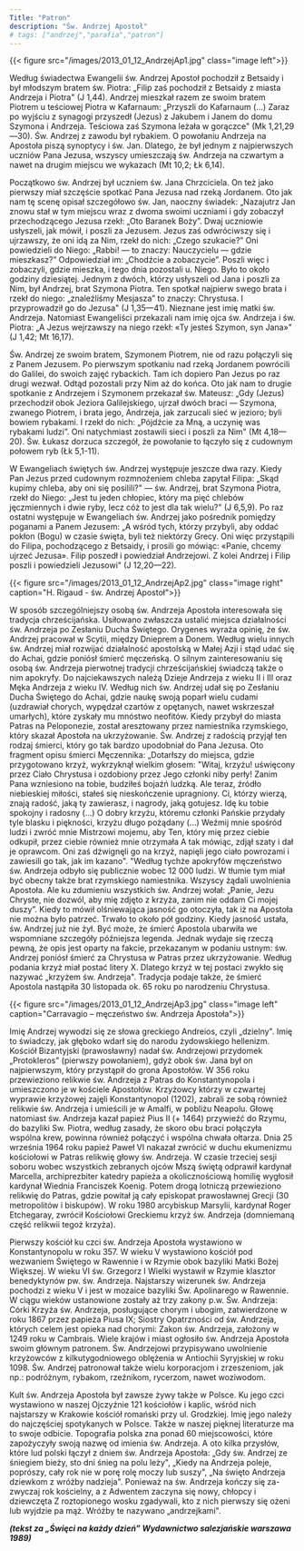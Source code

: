 ```yaml
---
Title: "Patron"
description: "Św. Andrzej Apostoł"
# tags: ["andrzej","parafia","patron"]
---
```


{{< figure src="/images/2013_01_12_AndrzejAp1.jpg" class="image left">}}

Według świadectwa Ewangelii św. Andrzej Apostoł pochodził z Betsaidy i był młodszym bratem św. Piotra: „Filip zaś pochodził z Betsaidy z miasta Andrzeja i Piotra" (J 1,44). Andrzej mieszkał razem ze swoim bratem Piotrem u teściowej Piotra w Kafarnaum: „Przyszli do Kafarnaum (...) Zaraz po wyjściu z synagogi przyszedł (Jezus) z Jakubem i Janem do domu Szymona i Andrzeja. Teściowa zaś Szymona leżała w gorączce" (Mk 1,21,29—30). Św. Andrzej z zawodu był rybakiem. O powołaniu Andrzeja na Apostoła piszą synoptycy i św. Jan. Dlatego, że był jednym z najpierwszych uczniów Pana Jezusa, wszyscy umieszczają św. Andrzeja na czwartym a nawet na drugim miejscu we wykazach (Mt 10,2; Łk 6,14).

Początkowo św. Andrzej był uczniem św. Jana Chrzciciela. On też jako pierwszy miał szczęście spotkać Pana Jezusa nad rzeką Jordanem. Oto jak nam tę scenę opisał szczegółowo św. Jan, naoczny świadek: „Nazajutrz Jan znowu stał w tym miejscu wraz z dwoma swoimi uczniami i gdy zobaczył przechodzącego Jezusa rzekł: „Oto Baranek Boży”. Dwaj uczniowie usłyszeli, jak mówił, i poszli za Jezusem. Jezus zaś odwróciwszy się i ujrzawszy, że oni idą za Nim, rzekł do nich: „Czego szukacie?” Oni powiedzieli do Niego: „Rabbi! — to znaczy: Nauczycielu — gdzie mieszkasz?” Odpowiedział im: „Chodźcie a zobaczycie”. Poszli więc i zobaczyli, gdzie mieszka, i tego dnia pozostali u. Niego. Było to około godziny dziesiątej. Jednym z dwóch, którzy usłyszeli od Jana i poszli za Nim, był Andrzej, brat Szymona Piotra. Ten spotkał najpierw swego brata i rzekł do niego: „znaleźliśmy Mesjasza” to znaczy: Chrystusa. I przyprowadził go do Jezusa" (J 1,35—41). Nieznane jest imię matki św. Andrzeja. Natomiast Ewangeliści przekazali nam imię ojca św. Andrzeja i św. Piotra: „A Jezus wejrzawszy na niego rzekł: «Ty jesteś Szymon, syn Jana»" (J 1,42; Mt 16,17).

Św. Andrzej ze swoim bratem, Szymonem Piotrem, nie od razu połączyli się z Panem Jezusem. Po pierwszym spotkaniu nad rzeką Jordanem powrócili do Galilei, do swoich zajęć rybackich. Tam ich dopiero Pan Jezus po raz drugi wezwał. Odtąd pozostali przy Nim aż do końca. Oto jak nam to drugie spotkanie z Andrzejem i Szymonem przekazał św. Mateusz: „Gdy (Jezus) przechodził obok Jeziora Galilejskiego, ujrzał dwóch braci — Szymona, zwanego Piotrem, i brata jego, Andrzeja, jak zarzucali sieć w jezioro; byli bowiem rybakami. I rzekł do nich: „Pójdźcie za Mną, a uczynię was rybakami ludzi”. Oni natychmiast zostawili sieci i poszli za Nim" (Mt 4,18—20). Św. Łukasz dorzuca szczegół, że powołanie to łączyło się z cudownym połowem ryb (Łk 5,1-11).

W Ewangeliach świętych św. Andrzej występuje jeszcze dwa razy. Kiedy Pan Jezus przed cudownym rozmnożeniem chleba zapytał Filipa: „Skąd kupimy chleba, aby oni się posilili?" — św. Andrzej, brat Szymona Piotra, rzekł do Niego: „Jest tu jeden chłopiec, który ma pięć chlebów jęczmiennych i dwie ryby, lecz cóż to jest dla tak wielu?" (J 6,5,9). Po raz ostatni występuje w Ewangeliach św. Andrzej jako pośrednik pomiędzy poganami a Panem Jezusem: „A wśród tych, którzy przybyli, aby oddać pokłon (Bogu) w czasie święta, byli też niektórzy Grecy. Oni więc przystąpili do Filipa, pochodzącego z Betsaidy, i prosili go mówiąc: «Panie, chcemy ujrzeć Jezusa». Filip poszedł i powiedział Andrzejowi. Z kolei Andrzej i Filip poszli i powiedzieli Jezusowi" (J 12,20—22).

{{< figure src="/images/2013_01_12_AndrzejAp2.jpg" class="image right" caption="H. Rigaud - św. Andrzej Apostoł">}}

W sposób szczególniejszy osobą św. Andrzeja Apostoła interesowała się tradycja chrześcijańska. Usiłowano zwłaszcza ustalić miejsca działalności św. Andrzeja po Zesłaniu Ducha Świętego. Orygenes wyraża opinię, że św. Andrzej pracował w Scytii, między Dnieprem a Donem. Według wielu innych św. Andrzej miał rozwijać działalność apostolską w Małej Azji i stąd udać się do Achai, gdzie poniósł śmierć męczeńską. O silnym zainteresowaniu się osobą św. Andrzeja pierwotnej tradycji chrześcijańskiej świadczą także o nim apokryfy. Do najciekawszych należą Dzieje Andrzeja z wieku II i III oraz Męka Andrzeja z wieku IV. Według nich św. Andrzej udał się po Zesłaniu Ducha Świętego do Achai, gdzie naukę swoją poparł wielu cudami (uzdrawiał chorych, wypędzał czartów z opętanych, nawet wskrzeszał umarłych), które zyskały mu mnóstwo neofitów. Kiedy przybył do miasta Patras na Peloponezie, został aresztowany przez namiestnika rzymskiego, który skazał Apostoła na ukrzyżowanie. Św. Andrzej z radością przyjął ten rodzaj śmierci, który go tak bardzo upodobniał do Pana Jezusa. Oto fragment opisu śmierci Męczennika: „Dotarłszy do miejsca, gdzie przygotowano krzyż, wykrzyknął wielkim głosem: "Witaj, krzyżu! uświęcony przez Ciało Chrystusa i ozdobiony przez Jego członki niby perły! Zanim Pana wzniesiono na tobie, budziłeś bojaźń ludzką. Ale teraz, źródło niebieskiej miłości, stałeś się nieskończenie upragniony. Ci, którzy wierzą, znają radość, jaką ty zawierasz, i nagrody, jaką gotujesz. Idę ku tobie spokojny i radosny (...) O dobry krzyżu, któremu członki Pańskie przydały tyle blasku i piękności, krzyżu długo pożądany (...) Weźmij mnie spośród ludzi i zwróć mnie Mistrzowi mojemu, aby Ten, który mię przez ciebie odkupił, przez ciebie również mnie otrzymała A tak mówiąc, zdjął szaty i dał je oprawcom. Oni zaś dźwignęli go na krzyż, napięli jego ciało powrozami i zawiesili go tak, jak im kazano". "Według tychże apokryfów męczeństwo św. Andrzeja odbyło się publicznie wobec 12 000 ludzi. W tłumie tym miał być obecny także brat rzymskiego namiestnika. Wszyscy żądali uwolnienia Apostoła. Ale ku zdumieniu wszystkich św. Andrzej wołał: „Panie, Jezu Chryste, nie dozwól, aby mię zdjęto z krzyża, zanim nie oddam Ci mojej duszy”. Kiedy to mówił olśniewająca jasność go otoczyła, tak iż na Apostoła nie można było patrzeć. Trwało to około pół godziny. Kiedy jasność ustała, św. Andrzej już nie żył. Być może, że śmierć Apostola ubarwiła we wspomniane szczegóły późniejsza legenda. Jednak wydaje się rzeczą pewną, że opis jest oparty na fakcie, przekazanym w podaniu ustnym: św. Andrzej poniósł śmierć za Chrystusa w Patras przez ukrzyżowanie. Według podania krzyż miał postać litery X. Dlatego krzyż w tej postaci zwykło się nazywać „krzyżem św. Andrzeja". Tradycja podaje także, że śmierć Apostola nastąpiła 30 listopada ok. 65 roku po narodzeniu Chrystusa.

{{< figure src="/images/2013_01_12_AndrzejAp3.jpg" class="image left" caption="Carravagio – męczeństwo św. Andrzeja Apostoła">}}

Imię Andrzej wywodzi się ze słowa greckiego Andreios, czyli „dzielny". Imię to świadczy, jak głęboko wdarł się do narodu żydowskiego hellenizm. Kościół Bizantyjski (prawosławny) nadał św. Andrzejowi przydomek „Protokleros" (pierwszy powołaniem), gdyż obok św. Jana był on najpierwszym, który przystąpił do grona Apostołów. W 356 roku przewieziono relikwie św. Andrzeja z Patras do Konstantynopola i umieszczono je w kościele Apostołów. Krzyżowcy którzy w czwartej wyprawie krzyżowej zajęli Konstantynopol (1202), zabrali ze sobą również relikwie św. Andrzeja i umieścili je w Amalfi, w pobliżu Neapolu. Głowę natomiast św. Andrzeja kazał papież Pius II (+ 1464) przywieźć do Rzymu, do bazyliki Sw. Piotra, według zasady, że skoro obu braci połączyła wspólna krew, powinna również połączyć i wspólna chwała ołtarza. Dnia 25 września 1964 roku papież Paweł VI nakazał zwrócić w duchu ekumenizmu kościołowi w Patras relikwię głowy św. Andrzeja. W czasie trzeciej sesji soboru wobec wszystkich zebranych ojców Mszą świętą odprawił kardynał Marcella, archiprezbiter katedry papieża a okolicznościową homilię wygłosił kardynał Wiednia Franciszek Koenig. Potem drogą lotniczą przewieziono relikwię do Patras, gdzie powitał ją cały episkopat prawosławnej Grecji (30 metropolitów i biskupów). W roku 1980 arcybiskup Marsylii, kardynał Roger Etchegaray, zwrócił Kościołowi Greckiemu krzyż św. Andrzeja (domniemaną część relikwii tegoż krzyża).

Pierwszy kościół ku czci św. Andrzeja Apostoła wystawiono w Konstantynopolu w roku 357. W wieku V wystawiono kościół pod wezwaniem Świętego w Rawennie i w Rzymie obok bazyliki Matki Bożej Większej. W wieku VI św. Grzegorz I Wielki wystawił w Rzymie klasztor benedyktynów pw. św. Andrzeja. Najstarszy wizerunek św. Andrzeja pochodzi z wieku V i jest w mozaice bazyliki Św. Apolinarego w Rawennie. W ciągu wieków ustanowione zostały aż trzy zakony p.w. Św. Andrzeja: Córki Krzyża św. Andrzeja, posługujące chorym i ubogim, zatwierdzone w roku 1867 przez papieża Piusa IX; Siostry Opatrzności od św. Andrzeja, których celem jest opieka nad chorymi: Zakon św. Andrzeja, założony w 1249 roku w Cambrais. Wiele krajów i miast ogłosiło św. Andrzeja Apostoła swoim głównym patronem. Św. Andrzejowi przypisywano uwolnienie krzyżowców z kilkutygodniowego oblężenia w Antiochii Syryjskiej w roku 1098. Św. Andrzej patronował także wielu korporacjom i zrzeszeniom, jak np.: podróżnym, rybakom, rzeźnikom, rycerzom, nawet woziwodom.

Kult św. Andrzeja Apostoła był zawsze żywy także w Polsce. Ku jego czci wystawiono w naszej Ojczyźnie 121 kościołów i kaplic, wśród nich najstarszy w Krakowie kościół romański przy ul. Grodzkiej. Imię jego należy do najczęściej spotykanych w Polsce. Także w naszej pięknej literaturze ma to swoje odbicie. Topografia polska zna ponad 60 miejscowości, które zapożyczyły swoją nazwę od imienia św. Andrzeja. A oto kilka przysłów, które lud polski łączył z dniem św. Andrzeja Apostoła: „Gdy św. Andrzej ze śniegiem bieży, sto dni śnieg na polu leży", „Kiedy na Andrzeja poleje, poprószy, cały rok nie w porę rolę moczy lub suszy", „Na święto Andrzeja dziewkom z wróżby nadzieja". Ponieważ na św. Andrzeja kończy się za- zwyczaj rok kościelny, a z Adwentem zaczyna się nowy, chłopcy i dziewczęta Z roztopionego wosku zgadywali, kto z nich pierwszy się ożeni lub wyjdzie pa mąż. Wróżby te nazywano „andrzejkami".

**_(tekst za „Święci na każdy dzień” Wydawnictwo salezjańskie warszawa 1989)_**
